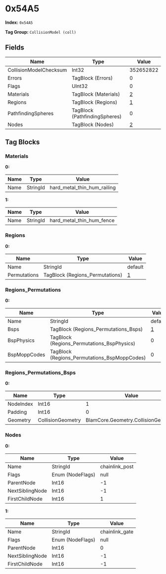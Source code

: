 # 0x54A5

**Index:** ```0x54A5```

**Tag Group:** ```CollisionModel (coll)```

## Fields

Name	| Type	| Value
---	|---	|---	|
CollisionModelChecksum	|Int32	|352652822
Errors	|TagBlock (Errors)	|0
Flags	|UInt32	|0
Materials	|TagBlock (Materials)	|[2](#materials)
Regions	|TagBlock (Regions)	|[1](#regions)
PathfindingSpheres	|TagBlock (PathfindingSpheres)	|0
Nodes	|TagBlock (Nodes)	|[2](#nodes)


## Tag Blocks

### Materials

**0:**

Name	| Type	| Value
---	|---	|---	|
Name	|StringId	|hard_metal_thin_hum_railing


**1:**

Name	| Type	| Value
---	|---	|---	|
Name	|StringId	|hard_metal_thin_hum_fence


### Regions

**0:**

Name	| Type	| Value
---	|---	|---	|
Name	|StringId	|default
Permutations	|TagBlock (Regions_Permutations)	|[1](#regions_permutations)


### Regions_Permutations

**0:**

Name	| Type	| Value
---	|---	|---	|
Name	|StringId	|default
Bsps	|TagBlock (Regions_Permutations_Bsps)	|[1](#regions_permutations_bsps)
BspPhysics	|TagBlock (Regions_Permutations_BspPhysics)	|0
BspMoppCodes	|TagBlock (Regions_Permutations_BspMoppCodes)	|0


### Regions_Permutations_Bsps

**0:**

Name	| Type	| Value
---	|---	|---	|
NodeIndex	|Int16	|1
Padding	|Int16	|0
Geometry	|CollisionGeometry	|BlamCore.Geometry.CollisionGeometry


### Nodes

**0:**

Name	| Type	| Value
---	|---	|---	|
Name	|StringId	|chainlink_post
Flags	|Enum (NodeFlags)	|null
ParentNode	|Int16	|-1
NextSiblingNode	|Int16	|-1
FirstChildNode	|Int16	|1


**1:**

Name	| Type	| Value
---	|---	|---	|
Name	|StringId	|chainlink_gate
Flags	|Enum (NodeFlags)	|null
ParentNode	|Int16	|0
NextSiblingNode	|Int16	|-1
FirstChildNode	|Int16	|-1


